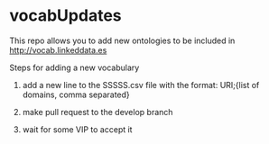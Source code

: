 # vocabUpdates
This repo allows you to add new ontologies to be included in http://vocab.linkeddata.es

Steps for adding a new vocabulary

1) add a new line to the SSSSS.csv file with the format: URI;{list of domains, comma separated}

2) make pull request to the develop branch

3) wait for some VIP to accept it

